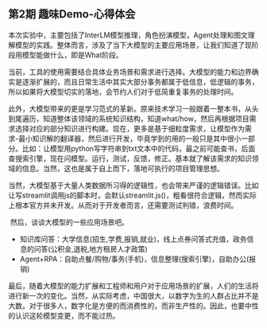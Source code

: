 ## 第2期 趣味Demo-心得体会

​	本次实验中，主要包括了InterLM模型推理，角色扮演模型，Agent处理和图文理解模型的实践。整体而言，涉及了当下大模型的主要应用场景，让我们知道了现阶段用模型能做什么，即是What阶段。

​	当前，工具的使用需要结合具体业务场景和需求进行选择。大模型的能力和边界确实是逐渐扩展的，而且日常生活中其实大部分事务都属于低信息，低逻辑的事务，所以如果将大模型切实的落地，会节约人们对于低简重复事务的处理时间。

​    此外，大模型带来的更是学习范式的革新。原来技术学习一般跟着一整本书，从头到尾遍历，知道整体该领域的系统知识结构，知道what/how，然后再根据项目需求选择对应的部分知识进行构建。现在，更多是基于细粒度需求，让模型作为需求-最小知识解的翻译器，然后进行开发，毕竟学到的用的一般只是其中很小一部分。比如：让模型用python写字符串到txt文本中的代码，最之前可能查书，后面查搜索引擎，现在问模型。运行，测试，反馈，修正。基本就了解该需求的知识领域的信息。当然，这也是属于自上而下，落地可执行的项目管理思想。

​	当然，大模型基于大量人类数据所习得的逻辑性，也会带来严谨的逻辑错误。比如让写streamlit调用js的脚本时，会默认streamlit.js()，粗看很符合逻辑，然而实际上根本官方并未开发。从而对于开发者而言，还需要测试判错，浪费时间。

​    然后，谈谈大模型的一些应用场景吧。

- 知识库问答：大学信息(招生,学费,报销,就业)，线上点券问答式充值，政务信息的问答(公积金,退税,地方租房人才政策)
- Agent+RPA：自助点餐/购物/事务(手机)，信息整理(搜索引擎)，自助办公(报销)

​    最后，随着大模型的能力扩展和工程师和用户对于应用场景的扩展，人们的生活将进行新一次的变化。当然，从实际考虑，中国很大，以数字为生的人群占比并不是大数。对于很多人，数字化是方便的而消费性的，而非生产性的。因此，也要中性的认识这轮模型变更，而不能过热。